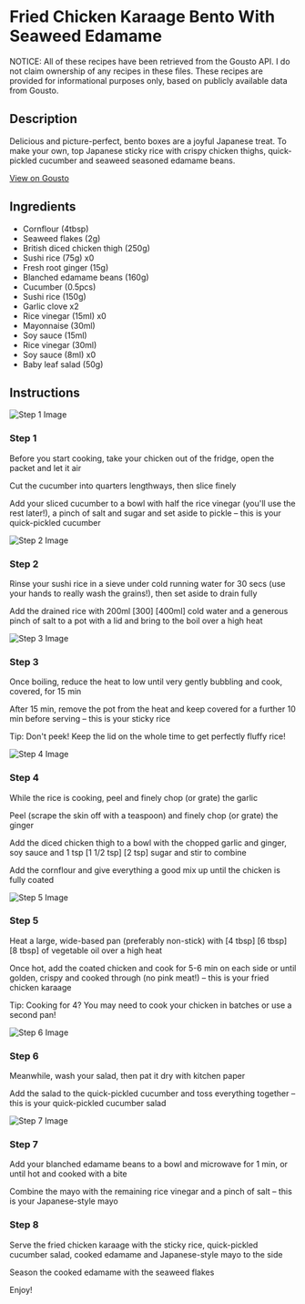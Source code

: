 # Fried Chicken Karaage Bento With Seaweed Edamame

NOTICE: All of these recipes have been retrieved from the Gousto API. I do not claim ownership of any recipes in these files. These recipes are provided for informational purposes only, based on publicly available data from Gousto.

## Description

Delicious and picture-perfect, bento boxes are a joyful Japanese treat. To make your own, top Japanese sticky rice with crispy chicken thighs, quick-pickled cucumber and seaweed seasoned edamame beans.


[View on Gousto](https://www.gousto.co.uk/recipes/cookbook/fried-chicken-karaage-bento-with-seaweed-edamame)

## Ingredients

- Cornflour (4tbsp)
- Seaweed flakes (2g)
- British diced chicken thigh (250g)
- Sushi rice (75g) x0
- Fresh root ginger (15g)
- Blanched edamame beans (160g)
- Cucumber (0.5pcs)
- Sushi rice (150g)
- Garlic clove x2
- Rice vinegar (15ml) x0
- Mayonnaise (30ml)
- Soy sauce (15ml)
- Rice vinegar (30ml)
- Soy sauce (8ml) x0
- Baby leaf salad (50g)

## Instructions

![Step 1 Image](https://production-media.gousto.co.uk/cms/recipe-step-image/step-1-1663834674566-x200.jpg)

### Step 1

Before you start cooking, take your chicken out of the fridge, open the packet and let it air

Cut the cucumber into quarters lengthways, then slice finely

Add your sliced cucumber to a bowl with half the rice vinegar (you'll use the rest later!), a pinch of salt and sugar and set aside to pickle – this is your quick-pickled cucumber

![Step 2 Image](https://production-media.gousto.co.uk/cms/recipe-step-image/step-2-1663834678881-x200.jpg)

### Step 2

Rinse your sushi rice in a sieve under cold running water for 30 secs (use your hands to really wash the grains!), then set aside to drain fully

Add the drained rice with 200ml <span class="text-purple">[300]</span> <span class="text-danger">[400ml]</span> cold water and a generous pinch of salt to a pot with a lid and bring to the boil over a high heat

![Step 3 Image](https://production-media.gousto.co.uk/cms/recipe-step-image/step-3-1663834690269-x200.jpg)

### Step 3

Once boiling, reduce the heat to low until very gently bubbling and cook, covered, for 15 min

After 15 min, remove the pot from the heat and keep covered for a further 10 min before serving – this is your sticky rice

Tip: Don't peek! Keep the lid on the whole time to get perfectly fluffy rice!

![Step 4 Image](https://production-media.gousto.co.uk/cms/recipe-step-image/step-4-1663834694740-x200.jpg)

### Step 4

While the rice is cooking, peel and finely chop (or grate) the garlic

Peel (scrape the skin off with a teaspoon) and finely chop (or grate) the ginger

Add the diced chicken thigh to a bowl with the chopped garlic and ginger, soy sauce and 1 tsp <span class="text-purple">[1 1/2 tsp]</span> <span class="text-danger">[2 tsp]</span> sugar and stir to combine

Add the cornflour and give everything a good mix up until the chicken is fully coated

![Step 5 Image](https://production-media.gousto.co.uk/cms/recipe-step-image/step-5-1663834701704-x200.jpg)

### Step 5

Heat a large, wide-based pan (preferably non-stick) with [4 tbsp] <span class="text-purple">[6 tbsp] </span><span class="text-danger">[8 tbsp]</span> of vegetable oil over a high heat

Once hot, add the coated chicken and cook for 5-6 min on each side or until golden, crispy and cooked through (no pink meat!) – this is your fried chicken karaage

Tip: Cooking for 4? You may need to cook your chicken in batches or use a second pan!

![Step 6 Image](https://production-media.gousto.co.uk/cms/recipe-step-image/step-6-1663834706347-x200.jpg)

### Step 6

Meanwhile, wash your salad, then pat it dry with kitchen paper

Add the salad to the quick-pickled cucumber and toss everything together – this is your quick-pickled cucumber salad

![Step 7 Image](https://production-media.gousto.co.uk/cms/recipe-step-image/step-7-1663834712760-x200.jpg)

### Step 7

Add your blanched edamame beans to a bowl and microwave for 1 min, or until hot and cooked with a bite

Combine the mayo with the remaining rice vinegar and a pinch of salt – this is your Japanese-style mayo

### Step 8

Serve the fried chicken karaage with the sticky rice, quick-pickled cucumber salad, cooked edamame and Japanese-style mayo to the side

Season the cooked edamame with the seaweed flakes

Enjoy!

